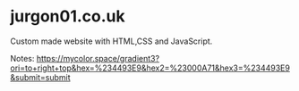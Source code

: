 # jurgon01.co.uk
Custom made website with HTML,CSS and JavaScript.

Notes:
https://mycolor.space/gradient3?ori=to+right+top&hex=%234493E9&hex2=%23000A71&hex3=%234493E9&submit=submit
